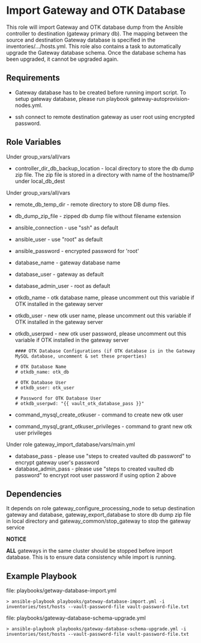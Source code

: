 Import Gateway and OTK Database
======================

This role will import Gateway and OTK database dump from the Ansible controller to destination (gateway primary db). The mapping between the source and destination Gateway database is specified in the inventories/.../hosts.yml. This role also contains a task to automatically upgrade the Gateway database schema. Once the database schema has been upgraded, it cannot be upgraded again.

Requirements
------------
* Gateway database has to be created before running import script. 
To setup gateway database, please run playbook gateway-autoprovision-nodes.yml.

* ssh connect to remote destination gateway as user root using encrypted password. 

Role Variables
--------------
Under group_vars/all/vars
* controller_dir_db_backup_location - local directory to store the db dump zip file. The zip file is stored in a directory with name of the hostname/IP under local_db_dest

Under group_vars/all/vars
* remote_db_temp_dir - remote directory to store DB dump files.
* db_dump_zip_file - zipped db dump file without filename extension
* ansible_connection - use "ssh" as default
* ansible_user - use "root" as default
* ansible_password - encrypted password for 'root'
* database_name - gateway database name
* database_user - gateway as default
* database_admin_user - root as default

* otkdb_name - otk database name, please uncomment out this variable if OTK installed in the gateway server 
* otkdb_user - new otk user name, please uncomment out this variable if OTK installed in the gateway server
* otkdb_userpwd - new otk user password, please uncomment out this variable if OTK installed in the gateway server

    ```
    #### OTK Database Configurations (if OTK database is in the Gateway MySQL database, uncomment & set these properties)
    
    # OTK Database Name
    # otkdb_name: otk_db
    
    # OTK Database User
    # otkdb_user: otk_user
    
    # Password for OTK Database User
    # otkdb_userpwd: "{{ vault_otk_database_pass }}"
    ```
 

* command_mysql_create_otkuser - command to create new otk user
* command_mysql_grant_otkuser_privileges - command to grant new otk user privileges

Under role gateway_import_database/vars/main.yml
* database_pass - please use "steps to created vaulted db password" to encrypt gateway user's password
* database_admin_pass - please use "steps to created vaulted db password" to encrypt root user password if using option 2 above



Dependencies
------------

It depends on role gateway_configure_processing_node to setup destination gateway and database,
gateway_export_database to store db dump zip file in local directory and 
gateway_common/stop_gateway to stop the gateway service

**NOTICE**

**ALL** gateways in the same cluster should be stopped before import database. This is to ensure data consistency while import is running.

Example Playbook
------------
file: playbooks/getway-database-import.yml

    
    > ansible-playbook playbooks/gateway-database-import.yml -i inventories/test/hosts --vault-password-file vault-password-file.txt
     
file: playbooks/gateway-database-schema-upgrade.yml

    
    > ansible-playbook playbooks/gateway-database-schema-upgrade.yml -i inventories/test/hosts --vault-password-file vault-password-file.txt
    
